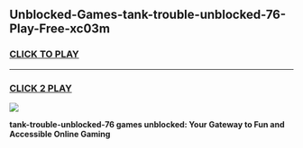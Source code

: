 
## Unblocked-Games-tank-trouble-unblocked-76-Play-Free-xc03m
<h3>
<a href="https://premium76.site?title=tank-trouble-unblocked-76&ref=19M">CLICK TO PLAY</a></h3>
<hr>

<h3>
<a href="https://premium76.site?title=tank-trouble-unblocked-76&ref=19M">CLICK 2 PLAY</a>
  
</h3>

<a href="https://premium76.site?title=tank-trouble-unblocked-76&ref=19M"><img src="https://clearcache.store/games.png"></a>


**tank-trouble-unblocked-76 games unblocked: Your Gateway to Fun and Accessible Online Gaming**
